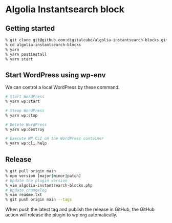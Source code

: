# Algolia Instantsearch block

## Getting started

```bash
% git clone git@github.com:digitalcube/algolia-instantsearch-blocks.git 
% cd algolia-instantsearch-blocks
% yarn
% yarn postinstall
% yarn start
```

## Start WordPress using wp-env

We can control a local WordPress by these command.

```bash
# Start WordPress
% yarn wp:start

# Steop WordPress
% yarn wp:stop

# Delete WordPress
% yarn wp:destroy

# Execute WP-CLI on the WordPress container
% yarn wp:cli help
```

## Release

```bash
% git pull origin main
% npm version [major|minor|patch]
# Update the plugin version
% vim algolia-instantsearch-blocks.php
# Update changelog
% vim readme.txt
% git push origin main --tags
```

When push the latest tag and publish the release in GitHub, the GitHub action will release the plugin to wp.org automatically.